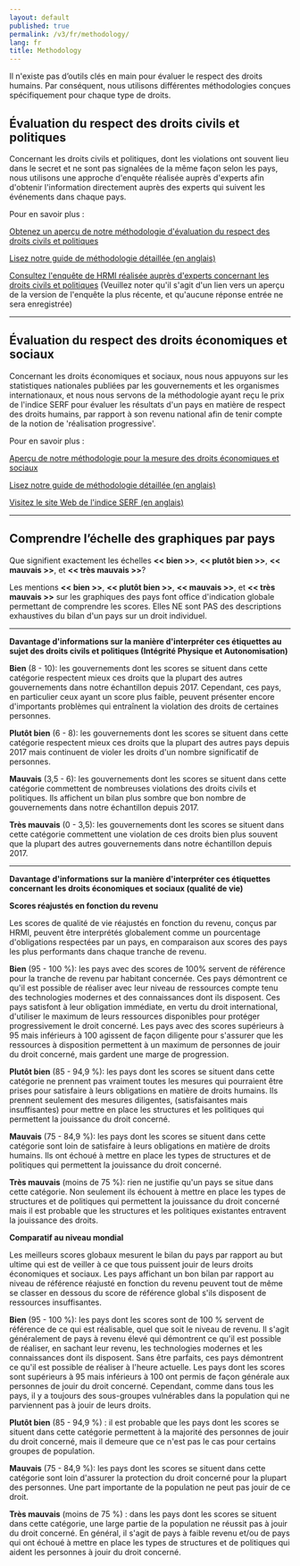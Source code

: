 ```yaml
---
layout: default
published: true
permalink: /v3/fr/methodology/
lang: fr
title: Methodology
---
```


Il n'existe pas d’outils clés en main pour évaluer le respect des droits humains. Par conséquent, nous utilisons différentes méthodologies conçues spécifiquement pour chaque type de droits.

## Évaluation du respect des droits civils et politiques 

Concernant les droits civils et politiques, dont les violations ont souvent lieu dans le secret et ne sont pas signalées de la même façon selon les pays, nous utilisons une approche d'enquête réalisée auprès d'experts afin d'obtenir l'information directement auprès des experts qui suivent les événements dans chaque pays.

Pour en savoir plus :

[Obtenez un aperçu de notre méthodologie d'évaluation du respect des droits civils et politiques](https://humanrightsmeasurement.org/fr/methodologie/mesurer-les-droits-civiques-et-politiques/)

[Lisez notre guide de méthodologie détaillée (en anglais)](https://humanrightsmeasurement.org/methodology-handbook/)

[Consultez l'enquête de HRMI réalisée auprès d'experts concernant les droits civils et politiques](https://ugeorgia.ca1.qualtrics.com/jfe/preview/SV_72IQjpYjeCbIw3b?Q_SurveyVersionID=current&Q_CHL=preview) (Veuillez noter qu'il s'agit d'un lien vers un aperçu de la version de l'enquête la plus récente, et qu'aucune réponse entrée ne sera enregistrée) 
 
---

## Évaluation du respect des droits économiques et sociaux 

Concernant les droits économiques et sociaux, nous nous appuyons sur les statistiques nationales publiées par les gouvernements et les organismes internationaux, et nous nous servons de la méthodologie ayant reçu le prix de l'indice SERF pour évaluer les résultats d'un pays en matière de respect des droits humains, par rapport à son revenu national afin de tenir compte de la notion de 'réalisation progressive'.

Pour en savoir plus :

[Aperçu de notre méthodologie pour la mesure des droits économiques et sociaux](https://humanrightsmeasurement.org/fr/methodologie/mesurer-les-droits-economiques-et-sociaux/)

[Lisez notre guide de méthodologie détaillée (en anglais)](https://humanrightsmeasurement.org/methodology-handbook/)

[Visitez le site Web de l'indice SERF (en anglais)](https://serfindex.uconn.edu/)

---

## Comprendre l’échelle des graphiques par pays

Que signifient exactement les échelles **<< bien >>**, **<< plutôt bien >>**, **<< mauvais >>**, et **<< très mauvais >>**?

Les mentions **<< bien >>**, **<< plutôt bien >>**, **<< mauvais >>**, et **<< très mauvais >>** sur les graphiques des pays font office d'indication globale permettant de comprendre les scores. Elles NE sont PAS des descriptions exhaustives du bilan d'un pays sur un droit individuel.

---

**Davantage d'informations sur la manière d'interpréter ces étiquettes au sujet des droits civils et politiques (Intégrité Physique et Autonomisation)**

**Bien** (8 - 10): les gouvernements dont les scores se situent dans cette catégorie respectent mieux ces droits que la plupart des autres gouvernements dans notre échantillon depuis 2017. Cependant, ces pays, en particulier ceux ayant un score plus faible, peuvent présenter encore d'importants problèmes qui entraînent la violation des droits de certaines personnes.

**Plutôt bien** (6 - 8): les gouvernements dont les scores se situent dans cette catégorie respectent mieux ces droits que la plupart des autres pays depuis 2017 mais continuent de violer les droits d'un nombre significatif de personnes. 

**Mauvais** (3,5 - 6): les gouvernements dont les scores se situent dans cette catégorie commettent de nombreuses violations des droits civils et politiques. Ils affichent un bilan plus sombre que bon nombre de gouvernements dans notre échantillon depuis 2017. 

**Très mauvais** (0 - 3,5): les gouvernements dont les scores se situent dans cette catégorie commettent une violation de ces droits bien plus souvent que la plupart des autres gouvernements dans notre échantillon depuis 2017.

---

**Davantage d'informations sur la manière d'interpréter ces étiquettes concernant les droits économiques et sociaux (qualité de vie)**

**Scores réajustés en fonction du revenu**

Les scores de qualité de vie réajustés en fonction du revenu, conçus par HRMI, peuvent être interprétés globalement comme un pourcentage d'obligations respectées par un pays, en comparaison aux scores des pays les plus performants dans chaque tranche de revenu. 

**Bien** (95 - 100 %): les pays avec des scores de 100% servent de référence pour la tranche de revenu par habitant concernée. Ces pays démontrent ce qu'il est possible de réaliser avec leur niveau de ressources compte tenu des technologies modernes et des connaissances dont ils disposent. Ces pays satisfont à leur obligation immédiate, en vertu du droit international, d'utiliser le maximum de leurs ressources disponibles pour protéger progressivement le droit concerné. Les pays avec des scores supérieurs à 95 mais inférieurs à 100 agissent de façon diligente pour s'assurer que les ressources à disposition permettent à un maximum de personnes de jouir du droit concerné, mais gardent une marge de progression. 

**Plutôt bien** (85 - 94,9 %): les pays dont les scores se situent dans cette catégorie ne prennent pas vraiment toutes les mesures qui pourraient être prises pour satisfaire à leurs obligations en matière de droits humains. Ils prennent seulement des mesures diligentes, (satisfaisantes mais insuffisantes) pour mettre en place les structures et les politiques qui permettent la jouissance du droit concerné.

**Mauvais** (75 - 84,9 %): les pays dont les scores se situent dans cette catégorie sont loin de satisfaire à leurs obligations en matière de droits humains. Ils ont échoué à mettre en place les types de structures et de politiques qui permettent la jouissance du droit concerné. 

**Très mauvais** (moins de 75 %): rien ne justifie qu'un pays se situe dans cette catégorie. Non seulement ils échouent à mettre en place les types de structures et de politiques qui permettent la jouissance du droit concerné mais il est probable que les structures et les politiques existantes entravent la jouissance des droits.

**Comparatif au niveau mondial**

Les meilleurs scores globaux mesurent le bilan du pays par rapport au but ultime qui est de veiller à ce que tous puissent jouir de leurs droits économiques et sociaux. Les pays affichant un bon bilan par rapport au niveau de référence réajusté en fonction du revenu peuvent tout de même se classer en dessous du score de référence global s'ils disposent de ressources insuffisantes. 

**Bien** (95 - 100 %): les pays dont les scores sont de 100 % servent de référence de ce qui est réalisable, quel que soit le niveau de revenu. Il s'agit généralement de pays à revenu élevé qui démontrent ce qu'il est possible de réaliser, en sachant leur revenu, les technologies modernes et les connaissances dont ils disposent. Sans être parfaits, ces pays démontrent ce qu'il est possible de réaliser à l'heure actuelle. Les pays dont les scores sont supérieurs à 95 mais inférieurs à 100 ont permis de façon générale aux personnes de jouir du droit concerné. Cependant, comme dans tous les pays, il y a toujours des sous-groupes vulnérables dans la population qui ne parviennent pas à jouir de leurs droits. 

**Plutôt bien** (85 - 94,9 %) : il est probable que les pays dont les scores se situent dans cette catégorie permettent à la majorité des personnes de jouir du droit concerné, mais il demeure que ce n'est pas le cas pour certains groupes de population.

**Mauvais** (75 - 84,9 %): les pays dont les scores se situent dans cette catégorie sont loin d'assurer la protection du droit concerné pour la plupart des personnes. Une part importante de la population ne peut pas jouir de ce droit.

**Très mauvais** (moins de 75 %) : dans les pays dont les scores se situent dans cette catégorie, une large partie de la population ne réussit pas à jouir du droit concerné. En général, il s'agit de pays à faible revenu et/ou de pays qui ont échoué à mettre en place les types de structures et de politiques qui aident les personnes à jouir du droit concerné.
